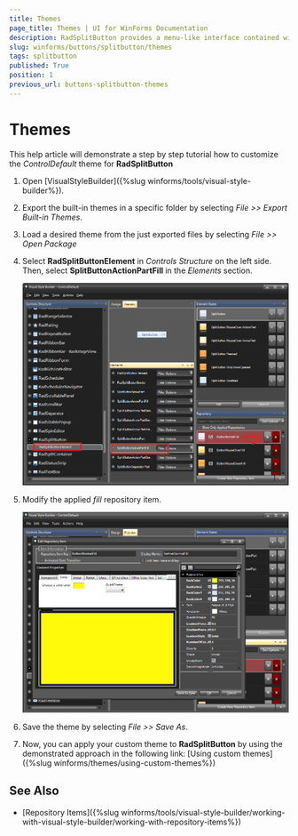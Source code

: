 ```yaml
---
title: Themes
page_title: Themes | UI for WinForms Documentation
description: RadSplitButton provides a menu-like interface contained within a button that can be placed anywhere on a form.
slug: winforms/buttons/splitbutton/themes
tags: splitbutton
published: True
position: 1
previous_url: buttons-splitbutton-themes
---
```

 
# Themes

This help article will demonstrate a step by step tutorial how to customize the *ControlDefault* theme for __RadSplitButton__ 

1. Open [VisualStyleBuilder]({%slug winforms/tools/visual-style-builder%}).

1. Export the built-in themes in a specific folder by selecting *File >> Export Built-in Themes*.

1. Load a desired theme from the just exported files by selecting *File >> Open Package*

1. Select __RadSplitButtonElement__ in *Controls Structure* on the left side. Then, select __SplitButtonActionPartFill__ in the *Elements* section.

	![splitbutton-customizing-appearance-themes 001](images/splitbutton-customizing-appearance-themes001.png)

1. Modify the applied *fill* repository item. 

	![splitbutton-customizing-appearance-themes 002](images/splitbutton-customizing-appearance-themes002.png)

1. Save the theme by selecting *File >> Save As*.

1. Now, you can apply your custom theme to __RadSplitButton__ by using the demonstrated approach in the following link: [Using custom themes]({%slug winforms/themes/using-custom-themes%})


## See Also

* [Repository Items]({%slug winforms/tools/visual-style-builder/working-with-visual-style-builder/working-with-repository-items%})